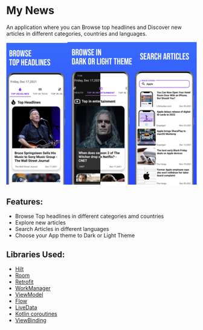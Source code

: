 # My News
An application where you can Browse top headlines and Discover new articles in different categories, countries and languages.

![Alt text](/screenshots.jpg?raw=true)

## Features:
- Browse Top headlines in different categories amd countries
- Explore new articles
- Search Articles in different languages
- Choose your App theme to Dark or Light Theme



## Libraries Used:
- [Hilt](https://developer.android.com/training/dependency-injection/hilt-android)
- [Room](https://developer.android.com/training/data-storage/room)
- [Retrofit](https://square.github.io/retrofit)
- [WorkManager](https://developer.android.com/topic/libraries/architecture/workmanager)
- [ViewModel](https://developer.android.com/topic/libraries/architecture/viewmodel)
- [Flow](https://developer.android.com/kotlin/flow)
- [LiveData](https://developer.android.com/topic/libraries/architecture/livedata)
- [Kotlin coroutines](https://developer.android.com/kotlin/coroutines)
- [ViewBinding](https://developer.android.com/topic/libraries/view-binding)
